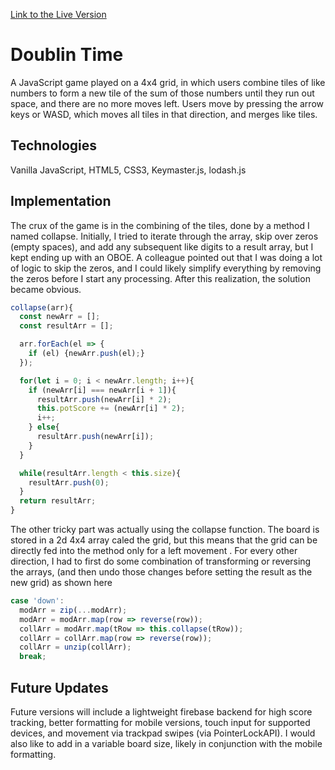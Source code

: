 [Link to the Live Version](https://www.harryappler.com/doublintime)
# Doublin Time
  A JavaScript game played on a 4x4 grid, in which users combine tiles of like numbers to form a new tile of the sum of those numbers until they run out space, and there are no more moves left.  Users move by pressing the arrow keys or WASD, which moves all tiles in that direction, and merges like tiles.

## Technologies
  Vanilla JavaScript, HTML5, CSS3, Keymaster.js, lodash.js

## Implementation
  The crux of the game is in the combining of the tiles, done by a method I named collapse. Initially, I tried to iterate through the array, skip over zeros (empty spaces), and add any subsequent like digits to a result array, but I kept ending up with an OBOE.  A colleague pointed out that I was doing a lot of logic to skip the zeros, and I could likely simplify everything by removing the zeros before I start any processing.  After this realization, the solution became obvious.
  ```javascript
  collapse(arr){
    const newArr = [];
    const resultArr = [];

    arr.forEach(el => {
      if (el) {newArr.push(el);}
    });

    for(let i = 0; i < newArr.length; i++){
      if (newArr[i] === newArr[i + 1]){
        resultArr.push(newArr[i] * 2);
        this.potScore += (newArr[i] * 2);
        i++;
      } else{
        resultArr.push(newArr[i]);
      }
    }

    while(resultArr.length < this.size){
      resultArr.push(0);
    }
    return resultArr;
  }
  ```
  The other tricky part was actually using the collapse function.  The board is stored in a 2d 4x4 array caled the grid, but this means that the grid can be directly fed into the method only for a left movement .  For every other direction, I had to first do some combination of transforming or reversing the arrays, (and then undo those changes before setting the result as the new grid) as shown here
  ```javascript
  case 'down':
    modArr = zip(...modArr);
    modArr = modArr.map(row => reverse(row));
    collArr = modArr.map(tRow => this.collapse(tRow));
    collArr = collArr.map(row => reverse(row));
    collArr = unzip(collArr);
    break;
```

## Future Updates
  Future versions will include a lightweight firebase backend for high score tracking, better formatting for mobile versions, touch input for supported devices, and movement via trackpad swipes (via PointerLockAPI).  I would also like to add in a variable board size, likely in conjunction with the mobile formatting.
